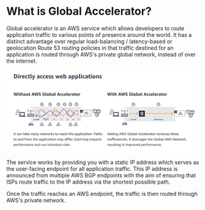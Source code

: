 # What is Global Accelerator?

Global accelerator is an AWS service which allows developers to route
application traffic to various points of presence around the world.
It has a distinct advantage over regular load-balancing / latency-based or geolocation Route 53 routing policies in that traffic destined for an application is
routed through AWS's private global network, instead of over the internet.

![How the service works](./images/global_accelerator_vs_internet.png)

The service works by providing you with a static IP address which serves as
the user-facing endpoint for all application traffic. This IP address is
announced from multiple AWS BGP endpoints with the aim of ensuring that
ISPs route traffic to the IP address via the shortest possible path.

Once the traffic reaches an AWS endpoint, the traffic is then routed through AWS's private network.